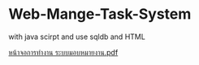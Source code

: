 # Web-Mange-Task-System
with java scirpt and use sqldb and HTML

[หน้าจอการทำงาน ระบบมอบหมายงาน.pdf](https://github.com/slowhandc1ap/Web-Mange-Task-System/files/14849458/default.pdf)
